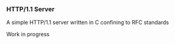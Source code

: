 ### HTTP/1.1 Server
A simple HTTP/1.1 server written in C confining to RFC standards

Work in progress
